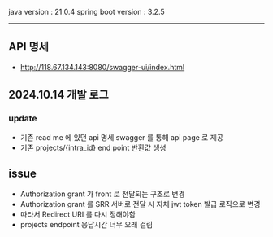 java version : 21.0.4
spring boot version : 3.2.5

---

## API 명세

- http://118.67.134.143:8080/swagger-ui/index.html

## 2024.10.14 개발 로그

### update

- 기존 read me 에 있던 api 명세 swagger 를 통해 api page 로 제공
- 기존 projects/{intra_id} end point 반환값 생성

## issue

- Authorization grant 가 front 로 전달되는 구조로 변경
- Authorization grant 를 SRR 서버로 전달 시 자체 jwt token 발급 로직으로 변경
- 따라서 Redirect URI 를 다시 정해야함
- projects endpoint 응답시간 너무 오래 걸림
